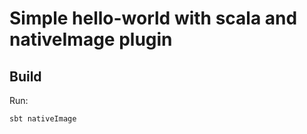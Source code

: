 # Simple hello-world with scala and nativeImage plugin

## Build

Run:

```bash
sbt nativeImage
```
